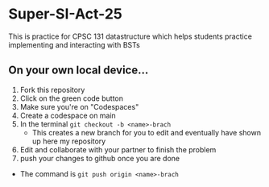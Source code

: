# Super-SI-Act-25
This is practice for CPSC 131 datastructure which helps students practice implementing and interacting with BSTs

## On your own local device...
1. Fork this repository
2. Click on the green code button
3. Make sure you're on "Codespaces"
4. Create a codespace on main
5. In the terminal `git checkout -b <name>-brach`
   - This creates a new branch for you to edit and eventually have shown up here my repository 
7. Edit and collaborate with your partner to finish the problem
8. push your changes to github once you are done
  - The command is `git push origin <name>-brach`
